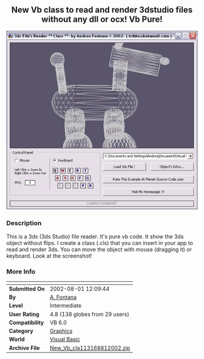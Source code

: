 ﻿<div align="center">

## New Vb class to read and render 3dstudio files without any dll or ocx\! Vb Pure\!

<img src="PIC20028168349265.JPG">
</div>

### Description

This is a 3ds (3ds Studio) file reader. It's pure vb code. It show the 3ds object without flips. I create a class (.cls) that you can insert in your app to read and render 3ds. You can move the object with mouse (dragging it) or keyboard. Look at the screenshot!
 
### More Info
 


<span>             |<span>
---                |---
**Submitted On**   |2002-08-01 12:09:44
**By**             |[A\. Fontana](https://github.com/Planet-Source-Code/PSCIndex/blob/master/ByAuthor/a-fontana.md)
**Level**          |Intermediate
**User Rating**    |4.8 (138 globes from 29 users)
**Compatibility**  |VB 6\.0
**Category**       |[Graphics](https://github.com/Planet-Source-Code/PSCIndex/blob/master/ByCategory/graphics__1-46.md)
**World**          |[Visual Basic](https://github.com/Planet-Source-Code/PSCIndex/blob/master/ByWorld/visual-basic.md)
**Archive File**   |[New\_Vb\_cla113168812002\.zip](https://github.com/Planet-Source-Code/a-fontana-new-vb-class-to-read-and-render-3dstudio-files-without-any-dll-or-ocx-vb-pure__1-37484/archive/master.zip)








